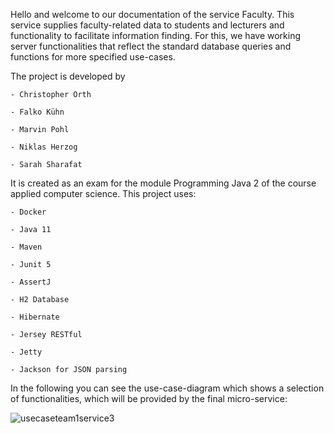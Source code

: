Hello and welcome to our documentation of the service Faculty. This service supplies faculty-related data to students and lecturers and functionality to facilitate information finding. For this, we have working server functionalities that reflect the standard database queries and functions for more specified use-cases.  

The project is developed by 

    - Christopher Orth 

    - Falko Kühn 

    - Marvin Pohl 

    - Niklas Herzog 

    - Sarah Sharafat 

It is created as an exam for the module Programming Java 2 of the course applied computer science. This project uses: 

    - Docker 
    
    - Java 11 

    - Maven 

    - Junit 5 

    - AssertJ
    
    - H2 Database
    
    - Hibernate 

    - Jersey RESTful 

    - Jetty 

    - Jackson for JSON parsing


In the following you can see the use-case-diagram which shows a selection of functionalities, which will be provided by the final micro-service: 

![usecaseteam1service3](uploads/885436b593702c4d3b406158bf3287b3/usecaseteam1service3.jpg)
